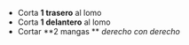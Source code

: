 - Corta **1 trasero** al lomo
- Corta **1 delantero** al lomo
- Cortar \*\*2 mangas \*\* _derecho con derecho_

